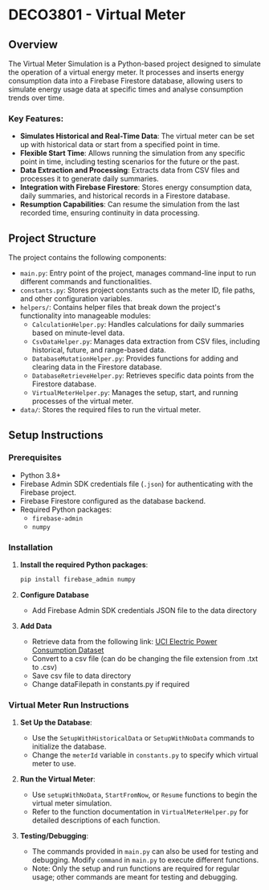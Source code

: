 # DECO3801 - Virtual Meter

## Overview

The Virtual Meter Simulation is a Python-based project designed to simulate the operation of a virtual energy meter. It processes and inserts energy consumption data into a Firebase Firestore database, allowing users to simulate energy usage data at specific times and analyse consumption trends over time.

### Key Features:
- **Simulates Historical and Real-Time Data**: The virtual meter can be set up with historical data or start from a specified point in time.
- **Flexible Start Time**: Allows running the simulation from any specific point in time, including testing scenarios for the future or the past.
- **Data Extraction and Processing**: Extracts data from CSV files and processes it to generate daily summaries.
- **Integration with Firebase Firestore**: Stores energy consumption data, daily summaries, and historical records in a Firestore database.
- **Resumption Capabilities**: Can resume the simulation from the last recorded time, ensuring continuity in data processing.

## Project Structure

The project contains the following components:

- `main.py`: Entry point of the project, manages command-line input to run different commands and functionalities.
- `constants.py`: Stores project constants such as the meter ID, file paths, and other configuration variables.
- `helpers/`: Contains helper files that break down the project's functionality into manageable modules:
  - `CalculationHelper.py`: Handles calculations for daily summaries based on minute-level data.
  - `CsvDataHelper.py`: Manages data extraction from CSV files, including historical, future, and range-based data.
  - `DatabaseMutationHelper.py`: Provides functions for adding and clearing data in the Firestore database.
  - `DatabaseRetrieveHelper.py`: Retrieves specific data points from the Firestore database.
  - `VirtualMeterHelper.py`: Manages the setup, start, and running processes of the virtual meter.
- `data/`: Stores the required files to run the virtual meter.

## Setup Instructions

### Prerequisites
- Python 3.8+
- Firebase Admin SDK credentials file (`.json`) for authenticating with the Firebase project.
- Firebase Firestore configured as the database backend.
- Required Python packages:
  - `firebase-admin`
  - `numpy`

### Installation

1. **Install the required Python packages**:
   ```bash
   pip install firebase_admin numpy
2. **Configure Database**
    - Add Firebase Admin SDK credentials JSON file to the data directory

3. **Add Data**
    - Retrieve data from the following link: [UCI Electric Power Consumption Dataset](https://www.kaggle.com/datasets/uciml/electric-power-consumption-data-set/data)
    - Convert to a csv file (can do be changing the file extension from .txt to .csv)
    - Save csv file to data directory
    - Change dataFilepath in constants.py if required

### Virtual Meter Run Instructions
1. **Set Up the Database**:
   - Use the `SetupWithHistoricalData` or `SetupWithNoData` commands to initialize the database.
   - Change the `meterId` variable in `constants.py` to specify which virtual meter to use.

2. **Run the Virtual Meter**:
   - Use `setupWithNoData`, `StartFromNow`, or `Resume` functions to begin the virtual meter simulation.
   - Refer to the function documentation in `VirtualMeterHelper.py` for detailed descriptions of each function.

3. **Testing/Debugging**:
   - The commands provided in `main.py` can also be used for testing and debugging. Modify `command` in `main.py` to execute different functions.
   - Note: Only the setup and run functions are required for regular usage; other commands are meant for testing and debugging.
